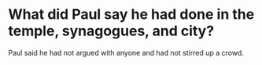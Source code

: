 # What did Paul say he had done in the temple, synagogues, and city?

Paul said he had not argued with anyone and had not stirred up a crowd.
